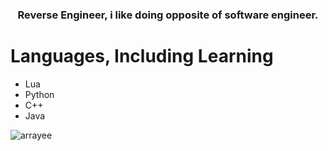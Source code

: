 <h3 align="center">Reverse Engineer, i like doing opposite of software engineer.</h3>

# Languages, Including Learning
* Lua
* Python
* C++
* Java

<p><img align="left" src="https://github-readme-stats.vercel.app/api/top-langs?username=arrayee&show_icons=true&locale=en&layout=compact" alt="arrayee" /></p>
